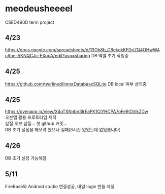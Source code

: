 # meodeusheeeel
CSED490D term project

## 4/23
https://docs.google.com/spreadsheets/d/13Ob8b_C8ekokKFDriZQ4OHwW4uRne-AKNQCJc-EXocA/edit?usp=sharing
DB 엑셀 초기 작업중

## 4/25
https://github.com/twirlined/InnerDatabaseSQLite
DB local 여부 상의중

## 4/25
https://ovenapp.io/view/X4oTXNnbn3lrEaPK1CiYHCPA7oFe9IOi/ikZDw   
오븐앱 활용 프로토타입 제작   
삽질 오브 삽질... 첫 github 커밋...   
DB 초기 설정을 해보려 했으나 실패(3시간 있었는데 없었습니다)

## 4/26   
DB 초기 설정 가능해짐

## 5/11
FireBase와 Android studio 연결성공, 내일 login 만들 예정

